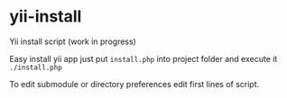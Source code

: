 yii-install
===========

Yii install script (work in progress)

Easy install yii app just put `install.php` into project folder and execute it `./install.php`

To edit submodule or directory preferences edit first lines of script.
